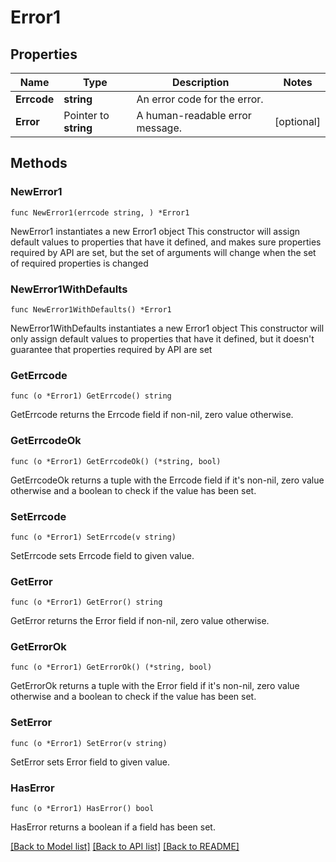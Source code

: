 # Error1

## Properties

Name | Type | Description | Notes
------------ | ------------- | ------------- | -------------
**Errcode** | **string** | An error code for the error. | 
**Error** | Pointer to **string** | A human-readable error message. | [optional] 

## Methods

### NewError1

`func NewError1(errcode string, ) *Error1`

NewError1 instantiates a new Error1 object
This constructor will assign default values to properties that have it defined,
and makes sure properties required by API are set, but the set of arguments
will change when the set of required properties is changed

### NewError1WithDefaults

`func NewError1WithDefaults() *Error1`

NewError1WithDefaults instantiates a new Error1 object
This constructor will only assign default values to properties that have it defined,
but it doesn't guarantee that properties required by API are set

### GetErrcode

`func (o *Error1) GetErrcode() string`

GetErrcode returns the Errcode field if non-nil, zero value otherwise.

### GetErrcodeOk

`func (o *Error1) GetErrcodeOk() (*string, bool)`

GetErrcodeOk returns a tuple with the Errcode field if it's non-nil, zero value otherwise
and a boolean to check if the value has been set.

### SetErrcode

`func (o *Error1) SetErrcode(v string)`

SetErrcode sets Errcode field to given value.


### GetError

`func (o *Error1) GetError() string`

GetError returns the Error field if non-nil, zero value otherwise.

### GetErrorOk

`func (o *Error1) GetErrorOk() (*string, bool)`

GetErrorOk returns a tuple with the Error field if it's non-nil, zero value otherwise
and a boolean to check if the value has been set.

### SetError

`func (o *Error1) SetError(v string)`

SetError sets Error field to given value.

### HasError

`func (o *Error1) HasError() bool`

HasError returns a boolean if a field has been set.


[[Back to Model list]](../README.md#documentation-for-models) [[Back to API list]](../README.md#documentation-for-api-endpoints) [[Back to README]](../README.md)


